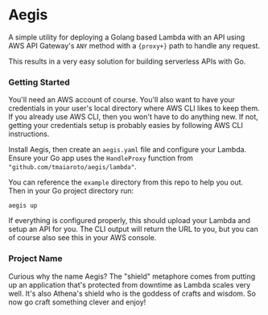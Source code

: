 Aegis
==========

A simple utility for deploying a Golang based Lambda with an API using 
AWS API Gateway's `ANY` method with a `{proxy+}` path to handle any request.

This results in a very easy solution for building serverless APIs with Go.

### Getting Started

You'll need an AWS account of course. You'll also want to have your credentials
in your user's local directory where AWS CLI likes to keep them. If you already
use AWS CLI, then you won't have to do anything new. If not, getting your credentials
setup is probably easies by following AWS CLI instructions.

Install Aegis, then create an `aegis.yaml` file and configure your Lambda. 
Ensure your Go app uses the `HandleProxy` function from `"github.com/tmaiaroto/aegis/lambda"`.

You can reference the `example` directory from this repo to help you out.
Then in your Go project directory run:

```
aegis up
```

If everything is configured properly, this should upload your Lambda and setup an API for you.
The CLI output will return the URL to you, but you can of course also see this in your AWS console.

### Project Name

Curious why the name Aegis? The "shield" metaphore comes from putting up an application that's 
protected from downtime as Lambda scales very well. It's also Athena's shield who is the goddess
of crafts and wisdom. So now go craft something clever and enjoy!